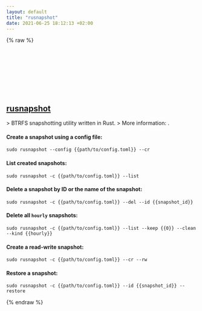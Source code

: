 ```yaml
---
layout: default
title: "rusnapshot"
date: 2021-06-25 18:12:13 +02:00
---
```

{% raw %}
<h2 id="rusnapshot">
  <a href="/en/linux/rusnapshot.html">rusnapshot</a> <a href="#rusnapshot"><svg class="icon">
    <use href="/assets/images/unicode_sprite.svg#link" />
  </svg></a>
</h2>
> BTRFS snapshotting utility written in Rust.
> More information: <https://github.com/Edu4rdSHL/rusnapshot>.

#### Create a snapshot using a config file:
```shell
sudo rusnapshot --config {{path/to/config.toml}} --cr
```
#### List created snapshots:
```shell
sudo rusnapshot -c {{path/to/config.toml}} --list
```
#### Delete a snapshot by ID or the name of the snapshot:
```shell
sudo rusnapshot -c {{path/to/config.toml}} --del --id {{snapshot_id}}
```
#### Delete all `hourly` snapshots:
```shell
sudo rusnapshot -c {{path/to/config.toml}} --list --keep {{0}} --clean --kind {{hourly}}
```
#### Create a read-write snapshot:
```shell
sudo rusnapshot -c {{path/to/config.toml}} --cr --rw
```
#### Restore a snapshot:
```shell
sudo rusnapshot -c {{path/to/config.toml}} --id {{snapshot_id}} --restore
```
{% endraw %}